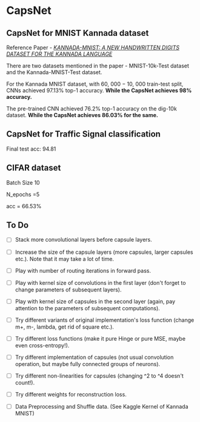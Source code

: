 
# CapsNet
## CapsNet for MNIST Kannada dataset

Reference Paper - *[KANNADA-MNIST: A NEW HANDWRITTEN DIGITS DATASET FOR THE KANNADA LANGUAGE](https://arxiv.org/pdf/1908.01242.pdf)*

There are two datasets mentioned in the paper - MNIST-10k-Test dataset and the Kannada-MNIST-Test dataset.

For the Kannada MNIST dataset, with 60, 000 − 10, 000 train-test split, CNNs achieved 97.13% top-1 accuracy.
**While the CapsNet achieves 98% accuracy.**

The pre-trained CNN achieved 76.2% top-1 accuracy on the dig-10k dataset. **While the CapsNet achieves 86.03% for the same.**

## CapsNet for Traffic Signal classification

Final test acc: 94.81

## CIFAR dataset

Batch Size 10

N_epochs =5

acc = 66.53%

## To Do

- [ ] Stack more convolutional layers before capsule layers.

- [ ] Increase the size of the capsule layers (more capsules, larger capsules etc.). Note that it may take a lot of time.

- [ ] Play with number of routing iterations in forward pass.

- [ ] Play with kernel size of convolutions in the first layer (don't forget to change parameters of subsequent layers).

- [ ] Play with kernel size of capsules in the second layer (again, pay attention to the parameters of subsequent computations).

- [ ] Try different variants of original implementation's loss function (change m+, m-, lambda, get rid of square etc.).

- [ ] Try different loss functions (make it pure Hinge or pure MSE, maybe even cross-entropy!).

- [ ] Try different implementation of capsules (not usual convolution operation, but maybe fully connected groups of neurons).

- [ ] Try different non-linearities for capsules (changing ^2 to ^4 doesn't count!).

- [ ] Try different weights for reconstruction loss.

- [ ] Data Preprocessing and Shuffle data. (See Kaggle Kernel of Kannada MNIST)



